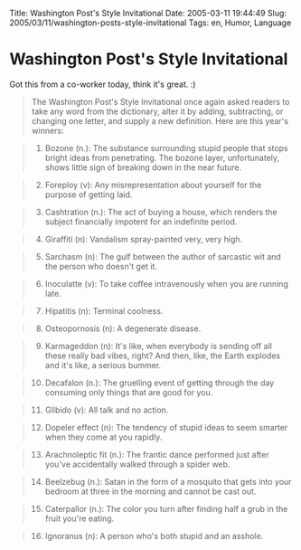 Title: Washington Post&#039;s Style Invitational
Date: 2005-03-11 19:44:49
Slug: 2005/03/11/washington-posts-style-invitational
Tags: en, Humor, Language

# Washington Post's Style Invitational

Got this from a co-worker today, think it's great. :)

> The Washington Post's Style Invitational once again asked readers to take
any word from the dictionary, alter it by adding, subtracting, or changing one
letter, and supply a new definition. Here are this year's winners:

>

>   1. Bozone (n.): The substance surrounding stupid people that stops bright
ideas from penetrating. The bozone layer, unfortunately, shows little sign of
breaking down in the near future.

>   2. Foreploy (v): Any misrepresentation about yourself for the purpose of
getting laid.

>   3. Cashtration (n.): The act of buying a house, which renders the subject
financially impotent for an indefinite period.

>   4. Giraffiti (n): Vandalism spray-painted very, very high.

>   5. Sarchasm (n): The gulf between the author of sarcastic wit and the
person who doesn't get it.

>   6. Inoculatte (v): To take coffee intravenously when you are running late.

>   7. Hipatitis (n): Terminal coolness.

>   8. Osteopornosis (n): A degenerate disease.

>   9. Karmageddon (n): It's like, when everybody is sending off all these
really bad vibes, right? And then, like, the Earth explodes and it's like, a
serious bummer.

>   10. Decafalon (n.): The gruelling event of getting through the day
consuming only things that are good for you.

>   11. Glibido (v): All talk and no action.

>   12. Dopeler effect (n): The tendency of stupid ideas to seem smarter when
they come at you rapidly.

>   13. Arachnoleptic fit (n.): The frantic dance performed just after you've
accidentally walked through a spider web.

>   14. Beelzebug (n.): Satan in the form of a mosquito that gets into your
bedroom at three in the morning and cannot be cast out.

>   15. Caterpallor (n.): The color you turn after finding half a grub in the
fruit you're eating.

>   16. Ignoranus (n): A person who's both stupid and an asshole.
